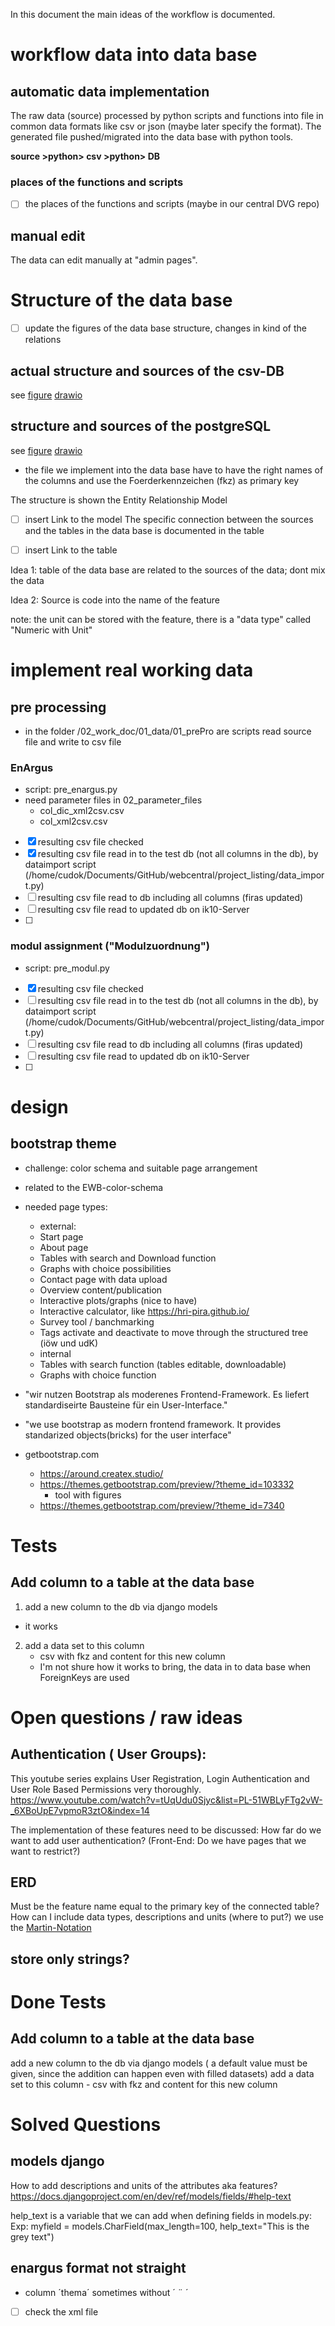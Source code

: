 In this document the main ideas of the workflow is documented.

# workflow data into data base

## automatic data implementation

The raw data (source) processed by python scripts and functions into file in common
data formats like csv or json (maybe later specify the format). The generated
file pushed/migrated into the data base with python tools.

**source >python> csv >python> DB**

### places of the functions and scripts

- [ ] the places of the functions and scripts (maybe in our central DVG repo)

## manual edit
The data can edit manually at "admin pages".

# Structure of the data base
- [ ] update the figures of the data base structure, changes in kind of the relations
## actual structure and sources of the csv-DB
see [figure](./sources2db-csv-db.png)
[drawio](./sources2db.drawio)
## structure and sources of the postgreSQL
see [figure](./sources2db-postgreSQL_projected.png) 
[drawio](./sources2db.drawio)
- the file we implement into the data base have to have the right names of the
  columns and use the Foerderkennzeichen (fkz) as primary key


The structure is shown the Entity Relationship Model 
- [ ] insert Link to the model
The specific connection between the sources and the tables in the data base is
documented in the table
- [ ] insert Link to the table


Idea 1: table of the data base are related to the sources of the data; dont
mix the data

Idea 2: Source is code into the name of the feature

note: the unit can be stored with the feature, there is a "data type" called "Numeric with Unit"
# implement real working data
## pre processing
- in the folder /02_work_doc/01_data/01_prePro are scripts read source file and write to csv file
### EnArgus
- script: pre_enargus.py
- need parameter files in 02_parameter_files
  - col_dic_xml2csv.csv
  - col_xml2csv.csv
- [x] resulting csv file checked
- [x] resulting csv file read in to the test db (not all columns in the db), by dataimport script (/home/cudok/Documents/GitHub/webcentral/project_listing/data_import.py)
- [ ] resulting csv file read to db including all columns (firas updated)
- [ ] resulting csv file read to updated db on ik10-Server
- [ ]
### modul assignment ("Modulzuordnung")
- script: pre_modul.py
- [x] resulting csv file checked
- [ ] resulting csv file read in to the test db (not all columns in the db), by dataimport script (/home/cudok/Documents/GitHub/webcentral/project_listing/data_import.py)
- [ ] resulting csv file read to db including all columns (firas updated)
- [ ] resulting csv file read to updated db on ik10-Server
- [ ]
#
# design
## bootstrap theme 
- challenge: color schema and suitable page arrangement 
- related to the EWB-color-schema
- needed page types:
  - external:
   - Start page
   - About page
   - Tables with search and Download function
   - Graphs with choice possibilities
   - Contact page with data upload
   - Overview content/publication
   - Interactive plots/graphs (nice to have)
   - Interactive calculator, like https://hri-pira.github.io/
   - Survey tool / banchmarking
   - Tags activate and deactivate to move through the structured tree (iöw und udK)
  - internal
   - Tables with search function (tables editable, downloadable)
   - Graphs with choice function
   
- "wir nutzen Bootstrap als moderenes Frontend-Framework. Es liefert
  standardiseirte Bausteine für ein User-Interface."
- "we use bootstrap as modern frontend framework. It provides standarized
  objects(bricks) for the user interface"
- getbootstrap.com
  - https://around.createx.studio/
  - https://themes.getbootstrap.com/preview/?theme_id=103332
    - tool with figures
  - https://themes.getbootstrap.com/preview/?theme_id=7340
# Tests

## Add column to a table at the data base
1. add a new column to the db via django models
- it works
2. add a data set to this column
    - csv with fkz and content for this new column
    - I'm not shure how it works to bring, the data in to data base when
      ForeignKeys are used
# Open questions / raw ideas

## Authentication ( User Groups):
This youtube series explains User Registration, Login Authentication and User Role Based Permissions very thoroughly.
https://www.youtube.com/watch?v=tUqUdu0Sjyc&list=PL-51WBLyFTg2vW-_6XBoUpE7vpmoR3ztO&index=14

The implementation of these features need to be discussed: How far do we want to add user authentication? (Front-End: Do we have pages that we want to restrict?)
## ERD

Must be the feature name equal to the primary key of the connected table?
How can I include data types, descriptions and units (where to put?)
we use the [Martin-Notation](https://de.wikipedia.org/wiki/Martin-Notation)

## store only strings?

# Done Tests
## Add column to a table at the data base
add a new column to the db via django models ( a default value must be given,
 since the addition can happen even with filled datasets) add a data set to
 this column
    - csv with fkz and content for this new column


# Solved Questions
## models django
How to add descriptions and units of the attributes aka features?
https://docs.djangoproject.com/en/dev/ref/models/fields/#help-text

help_text is a variable that we can add when defining fields in models.py:
Exp: myfield = models.CharField(max_length=100, help_text="This is the grey text")

## enargus format not straight
- column ´thema´ sometimes without ´ ¨ ´
- [ ] check the xml file 
